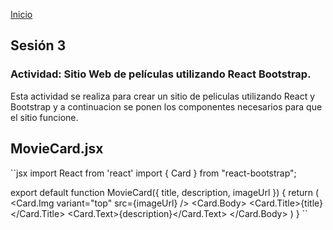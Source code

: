 <!-- No borrar o modificar -->
[Inicio](./index.md)

## Sesión 3 


<!-- Su documentación aquí -->

### Actividad: Sitio Web de películas utilizando React Bootstrap.

Esta actividad se realiza para crear un sitio de peliculas utilizando React y Bootstrap
y a continuacion se ponen los componentes necesarios para que el sitio funcione.

## MovieCard.jsx

``jsx
import React from 'react'
import { Card } from "react-bootstrap";

export default function MovieCard({ title, description, imageUrl }) {
    return (
        <Card>
            <Card.Img variant="top" src={imageUrl} />
            <Card.Body>
                <Card.Title>{title}</Card.Title>
                <Card.Text>{description}</Card.Text>
            </Card.Body>
        </Card>
    )
}
``







